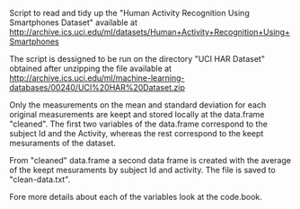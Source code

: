 Script to read and tidy up the "Human Activity Recognition Using Smartphones 
Dataset" available at 
http://archive.ics.uci.edu/ml/datasets/Human+Activity+Recognition+Using+Smartphones 

The script is dessigned to be run on the directory "UCI HAR Dataset" obtained
after unzipping the file available at
http://archive.ics.uci.edu/ml/machine-learning-databases/00240/UCI%20HAR%20Dataset.zip

Only the measurements on the mean and standard deviation for each 
original measurements are keept and stored locally at the data.frame "cleaned". 
The first two variables of the data.frame correspond to the subject 
Id and the Activity, whereas the rest correspond to the keept mesuraments 
of the dataset. 

From "cleaned" data.frame  a second data frame is created with the average 
of the keept mesuraments by subject Id and activity. The file is saved to 
"clean-data.txt". 

Fore more details about each of the variables look at the code.book.

